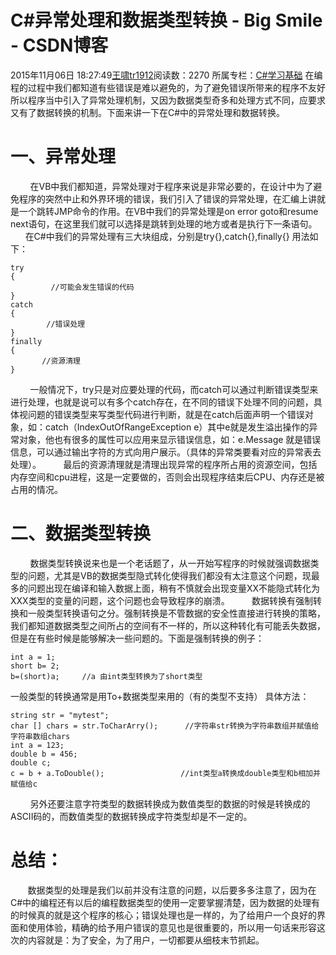 # C#异常处理和数据类型转换 - Big Smile - CSDN博客
2015年11月06日 18:27:49[王啸tr1912](https://me.csdn.net/tr1912)阅读数：2270
所属专栏：[C#学习基础](https://blog.csdn.net/column/details/csharp-wx.html)
在编程的过程中我们都知道有些错误是难以避免的，为了避免错误所带来的程序不友好所以程序当中引入了异常处理机制，又因为数据类型奇多和处理方式不同，应要求又有了数据转换的机制。下面来讲一下在C#中的异常处理和数据转换。
# 一、异常处理
        在VB中我们都知道，异常处理对于程序来说是非常必要的，在设计中为了避免程序的突然中止和外界环境的错误，我们引入了错误的异常处理，在汇编上讲就是一个跳转JMP命令的作用。在VB中我们的异常处理是on error goto和resume next语句，在这里我们就可以选择是跳转到处理的地方或者是执行下一条语句。
        在C#中我们的异常处理有三大块组成，分别是try{},catch{},finally{} 用法如下：
```
try
{
         //可能会发生错误的代码
}
catch
{
        //错误处理
}
finally
{
       //资源清理
}
```
        一般情况下，try只是对应要处理的代码，而catch可以通过判断错误类型来进行处理，也就是说可以有多个catch存在，在不同的错误下处理不同的问题，具体视问题的错误类型来写类型代码进行判断，就是在catch后面声明一个错误对象，如：catch（IndexOutOfRangeException e）其中e就是发生溢出操作的异常对象，他也有很多的属性可以应用来显示错误信息，如：e.Message
 就是错误信息，可以通过输出字符的方式向用户展示。（具体的异常类要看对应的异常表去处理）。
        最后的资源清理就是清理出现异常的程序所占用的资源空间，包括内存空间和cpu进程，这是一定要做的，否则会出现程序结束后CPU、内存还是被占用的情况。
# 二、数据类型转换
        数据类型转换说来也是一个老话题了，从一开始写程序的时候就强调数据类型的问题，尤其是VB的数据类型隐式转化使得我们都没有太注意这个问题，现最多的问题出现在编译和输入数据上面，稍有不慎就会出现变量XX不能隐式转化为XXX类型的变量的问题，这个问题也会导致程序的崩溃。
        数据转换有强制转换和一般类型转换语句之分。强制转换是不管数据的安全性直接进行转换的策略，我们都知道数据类型之间所占的空间有不一样的，所以这种转化有可能丢失数据，但是在有些时候是能够解决一些问题的。下面是强制转换的例子：
```
int a = 1;
short b= 2;
b=(short)a;     //a 由int类型转换为了short类型
```
一般类型的转换通常是用To+数据类型来用的（有的类型不支持）
具体方法：
```
string str = "mytest";
char [] chars = str.ToCharArry();      //字符串str转换为字符串数组并赋值给字符串数组chars
int a = 123;
double b = 456;
double c;
c = b + a.ToDouble();                 //int类型a转换成double类型和b相加并赋值给c
```
        另外还要注意字符类型的数据转换成为数值类型的数据的时候是转换成的ASCII码的，而数值类型的数据转换成字符类型却是不一定的。
# 总结：
       数据类型的处理是我们以前并没有注意的问题，以后要多多注意了，因为在C#中的编程还有以后的编程数据类型的使用一定要掌握清楚，因为数据的处理有的时候真的就是这个程序的核心；错误处理也是一样的，为了给用户一个良好的界面和使用体验，精确的给予用户错误的意见也是很重要的，所以用一句话来形容这次的内容就是：为了安全，为了用户，一切都要从细枝末节抓起。
